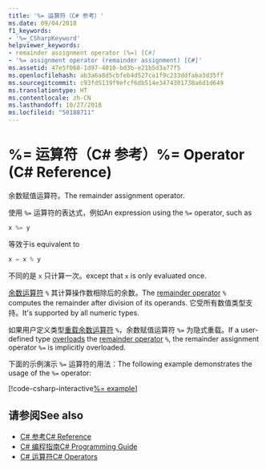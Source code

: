 ```yaml
---
title: '%= 运算符（C# 参考）'
ms.date: 09/04/2018
f1_keywords:
- '%=_CSharpKeyword'
helpviewer_keywords:
- remainder assignment operator (%=) [C#]
- '%= assignment operator (remainder assignment) [C#]'
ms.assetid: 47e5f068-1d97-4010-bd3b-e21b5d3a77f5
ms.openlocfilehash: ab3a6a8d5cbfeb4d527ca1f9c233ddfaba3d35ff
ms.sourcegitcommit: c93fd5139f9efcf6db514e3474301738a6d1d649
ms.translationtype: HT
ms.contentlocale: zh-CN
ms.lasthandoff: 10/27/2018
ms.locfileid: "50188711"
---
```

# <a name="-operator-c-reference"></a><span data-ttu-id="1e293-102">%= 运算符（C# 参考）</span><span class="sxs-lookup"><span data-stu-id="1e293-102">%= Operator (C# Reference)</span></span>

<span data-ttu-id="1e293-103">余数赋值运算符。</span><span class="sxs-lookup"><span data-stu-id="1e293-103">The remainder assignment operator.</span></span>

<span data-ttu-id="1e293-104">使用 `%=` 运算符的表达式，例如</span><span class="sxs-lookup"><span data-stu-id="1e293-104">An expression using the `%=` operator, such as</span></span>  

```csharp
x %= y
```  

<span data-ttu-id="1e293-105">等效于</span><span class="sxs-lookup"><span data-stu-id="1e293-105">is equivalent to</span></span>  

```csharp
x = x % y
```  

<span data-ttu-id="1e293-106">不同的是 `x` 只计算一次。</span><span class="sxs-lookup"><span data-stu-id="1e293-106">except that `x` is only evaluated once.</span></span>
  
<span data-ttu-id="1e293-107">[余数运算符](remainder-operator.md) `%` 其计算操作数相除后的余数。</span><span class="sxs-lookup"><span data-stu-id="1e293-107">The [remainder operator](remainder-operator.md) `%` computes the remainder after division of its operands.</span></span> <span data-ttu-id="1e293-108">它受所有数值类型支持。</span><span class="sxs-lookup"><span data-stu-id="1e293-108">It's supported by all numeric types.</span></span>

<span data-ttu-id="1e293-109">如果用户定义类型[重载](../keywords/operator.md)[余数运算符](remainder-operator.md) `%`，余数赋值运算符 `%=` 为隐式重载。</span><span class="sxs-lookup"><span data-stu-id="1e293-109">If a user-defined type [overloads](../keywords/operator.md) the [remainder operator](remainder-operator.md) `%`, the remainder assignment operator `%=` is implicitly overloaded.</span></span>
  
<span data-ttu-id="1e293-110">下面的示例演示 `%=` 运算符的用法：</span><span class="sxs-lookup"><span data-stu-id="1e293-110">The following example demonstrates the usage of the `%=` operator:</span></span>

[!code-csharp-interactive[%= example](~/samples/snippets/csharp/language-reference/operators/RemainderExamples.cs#3)]

## <a name="see-also"></a><span data-ttu-id="1e293-111">请参阅</span><span class="sxs-lookup"><span data-stu-id="1e293-111">See also</span></span>

- [<span data-ttu-id="1e293-112">C# 参考</span><span class="sxs-lookup"><span data-stu-id="1e293-112">C# Reference</span></span>](../index.md)
- [<span data-ttu-id="1e293-113">C# 编程指南</span><span class="sxs-lookup"><span data-stu-id="1e293-113">C# Programming Guide</span></span>](../../programming-guide/index.md)
- [<span data-ttu-id="1e293-114">C# 运算符</span><span class="sxs-lookup"><span data-stu-id="1e293-114">C# Operators</span></span>](index.md)
